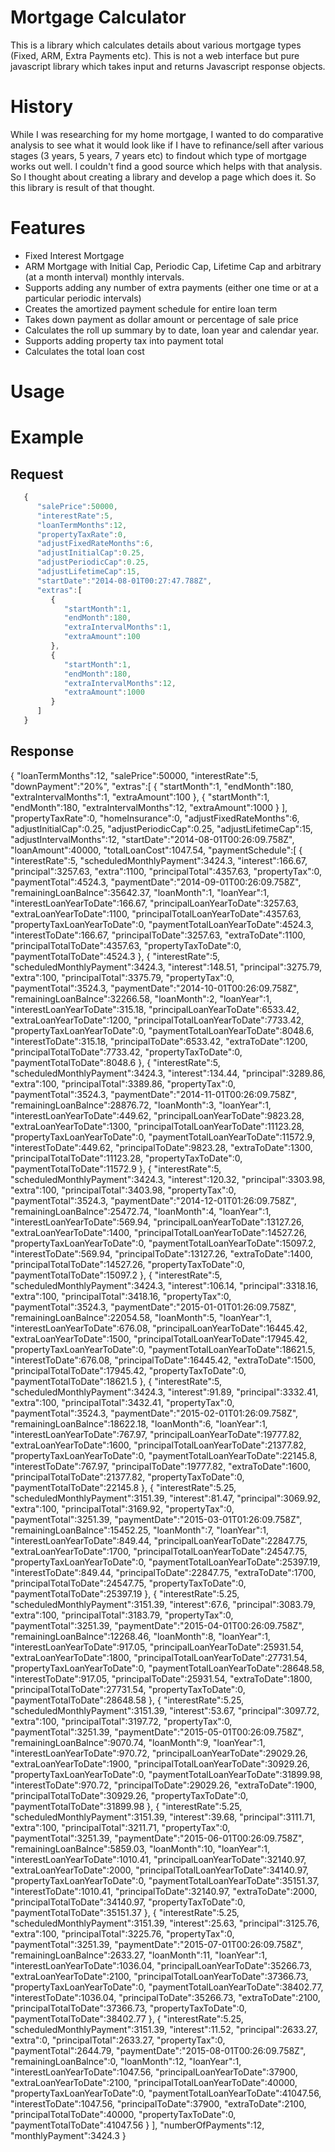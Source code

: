Mortgage Calculator
=================================
This is a library which calculates details about various mortgage types (Fixed, ARM, Extra Payments etc). This is not a web interface but pure javascript library which takes input and returns Javascript response objects.

History
=======
While I was researching for my home mortgage, I wanted to do comparative analysis to see what it would look like if I have to refinance/sell after various stages (3 years, 5 years, 7 years etc) to findout which type of mortgage works out well. I couldn't find a good source which helps with that analysis. So I thought about creating a library and develop a page which does it. So this library is result of that thought.

Features
=======
* Fixed Interest Mortgage
* ARM Mortgage with Initial Cap, Periodic Cap, Lifetime Cap and arbitrary (at a month interval) monthly intervals.
* Supports adding any number of extra payments (either one time or at a particular periodic intervals)
* Creates the amortized payment schedule for entire loan term
* Takes down payment as dollar amount or percentage of sale price
* Calculates the roll up summary by to date, loan year and calendar year.
* Supports adding property tax into payment total
* Calculates the total loan cost

Usage
=====

Example
=======

Request
-------
```javascript
   {
      "salePrice":50000,
      "interestRate":5,
      "loanTermMonths":12,
      "propertyTaxRate":0,
      "adjustFixedRateMonths":6,
      "adjustInitialCap":0.25,
      "adjustPeriodicCap":0.25,
      "adjustLifetimeCap":15,
      "startDate":"2014-08-01T00:27:47.788Z",
      "extras":[
         {
            "startMonth":1,
            "endMonth":180,
            "extraIntervalMonths":1,
            "extraAmount":100
         },
         {
            "startMonth":1,
            "endMonth":180,
            "extraIntervalMonths":12,
            "extraAmount":1000
         }
      ]
   }
```

Response
--------
{
   "loanTermMonths":12,
   "salePrice":50000,
   "interestRate":5,
   "downPayment":"20%",
   "extras":[
      {
         "startMonth":1,
         "endMonth":180,
         "extraIntervalMonths":1,
         "extraAmount":100
      },
      {
         "startMonth":1,
         "endMonth":180,
         "extraIntervalMonths":12,
         "extraAmount":1000
      }
   ],
   "propertyTaxRate":0,
   "homeInsurance":0,
   "adjustFixedRateMonths":6,
   "adjustInitialCap":0.25,
   "adjustPeriodicCap":0.25,
   "adjustLifetimeCap":15,
   "adjustIntervalMonths":12,
   "startDate":"2014-08-01T00:26:09.758Z",
   "loanAmount":40000,
   "totalLoanCost":1047.54,
   "paymentSchedule":[
      {
         "interestRate":5,
         "scheduledMonthlyPayment":3424.3,
         "interest":166.67,
         "principal":3257.63,
         "extra":1100,
         "principalTotal":4357.63,
         "propertyTax":0,
         "paymentTotal":4524.3,
         "paymentDate":"2014-09-01T00:26:09.758Z",
         "remainingLoanBalnce":35642.37,
         "loanMonth":1,
         "loanYear":1,
         "interestLoanYearToDate":166.67,
         "principalLoanYearToDate":3257.63,
         "extraLoanYearToDate":1100,
         "principalTotalLoanYearToDate":4357.63,
         "propertyTaxLoanYearToDate":0,
         "paymentTotalLoanYearToDate":4524.3,
         "interestToDate":166.67,
         "principalToDate":3257.63,
         "extraToDate":1100,
         "principalTotalToDate":4357.63,
         "propertyTaxToDate":0,
         "paymentTotalToDate":4524.3
      },
      {
         "interestRate":5,
         "scheduledMonthlyPayment":3424.3,
         "interest":148.51,
         "principal":3275.79,
         "extra":100,
         "principalTotal":3375.79,
         "propertyTax":0,
         "paymentTotal":3524.3,
         "paymentDate":"2014-10-01T00:26:09.758Z",
         "remainingLoanBalnce":32266.58,
         "loanMonth":2,
         "loanYear":1,
         "interestLoanYearToDate":315.18,
         "principalLoanYearToDate":6533.42,
         "extraLoanYearToDate":1200,
         "principalTotalLoanYearToDate":7733.42,
         "propertyTaxLoanYearToDate":0,
         "paymentTotalLoanYearToDate":8048.6,
         "interestToDate":315.18,
         "principalToDate":6533.42,
         "extraToDate":1200,
         "principalTotalToDate":7733.42,
         "propertyTaxToDate":0,
         "paymentTotalToDate":8048.6
      },
      {
         "interestRate":5,
         "scheduledMonthlyPayment":3424.3,
         "interest":134.44,
         "principal":3289.86,
         "extra":100,
         "principalTotal":3389.86,
         "propertyTax":0,
         "paymentTotal":3524.3,
         "paymentDate":"2014-11-01T00:26:09.758Z",
         "remainingLoanBalnce":28876.72,
         "loanMonth":3,
         "loanYear":1,
         "interestLoanYearToDate":449.62,
         "principalLoanYearToDate":9823.28,
         "extraLoanYearToDate":1300,
         "principalTotalLoanYearToDate":11123.28,
         "propertyTaxLoanYearToDate":0,
         "paymentTotalLoanYearToDate":11572.9,
         "interestToDate":449.62,
         "principalToDate":9823.28,
         "extraToDate":1300,
         "principalTotalToDate":11123.28,
         "propertyTaxToDate":0,
         "paymentTotalToDate":11572.9
      },
      {
         "interestRate":5,
         "scheduledMonthlyPayment":3424.3,
         "interest":120.32,
         "principal":3303.98,
         "extra":100,
         "principalTotal":3403.98,
         "propertyTax":0,
         "paymentTotal":3524.3,
         "paymentDate":"2014-12-01T01:26:09.758Z",
         "remainingLoanBalnce":25472.74,
         "loanMonth":4,
         "loanYear":1,
         "interestLoanYearToDate":569.94,
         "principalLoanYearToDate":13127.26,
         "extraLoanYearToDate":1400,
         "principalTotalLoanYearToDate":14527.26,
         "propertyTaxLoanYearToDate":0,
         "paymentTotalLoanYearToDate":15097.2,
         "interestToDate":569.94,
         "principalToDate":13127.26,
         "extraToDate":1400,
         "principalTotalToDate":14527.26,
         "propertyTaxToDate":0,
         "paymentTotalToDate":15097.2
      },
      {
         "interestRate":5,
         "scheduledMonthlyPayment":3424.3,
         "interest":106.14,
         "principal":3318.16,
         "extra":100,
         "principalTotal":3418.16,
         "propertyTax":0,
         "paymentTotal":3524.3,
         "paymentDate":"2015-01-01T01:26:09.758Z",
         "remainingLoanBalnce":22054.58,
         "loanMonth":5,
         "loanYear":1,
         "interestLoanYearToDate":676.08,
         "principalLoanYearToDate":16445.42,
         "extraLoanYearToDate":1500,
         "principalTotalLoanYearToDate":17945.42,
         "propertyTaxLoanYearToDate":0,
         "paymentTotalLoanYearToDate":18621.5,
         "interestToDate":676.08,
         "principalToDate":16445.42,
         "extraToDate":1500,
         "principalTotalToDate":17945.42,
         "propertyTaxToDate":0,
         "paymentTotalToDate":18621.5
      },
      {
         "interestRate":5,
         "scheduledMonthlyPayment":3424.3,
         "interest":91.89,
         "principal":3332.41,
         "extra":100,
         "principalTotal":3432.41,
         "propertyTax":0,
         "paymentTotal":3524.3,
         "paymentDate":"2015-02-01T01:26:09.758Z",
         "remainingLoanBalnce":18622.18,
         "loanMonth":6,
         "loanYear":1,
         "interestLoanYearToDate":767.97,
         "principalLoanYearToDate":19777.82,
         "extraLoanYearToDate":1600,
         "principalTotalLoanYearToDate":21377.82,
         "propertyTaxLoanYearToDate":0,
         "paymentTotalLoanYearToDate":22145.8,
         "interestToDate":767.97,
         "principalToDate":19777.82,
         "extraToDate":1600,
         "principalTotalToDate":21377.82,
         "propertyTaxToDate":0,
         "paymentTotalToDate":22145.8
      },
      {
         "interestRate":5.25,
         "scheduledMonthlyPayment":3151.39,
         "interest":81.47,
         "principal":3069.92,
         "extra":100,
         "principalTotal":3169.92,
         "propertyTax":0,
         "paymentTotal":3251.39,
         "paymentDate":"2015-03-01T01:26:09.758Z",
         "remainingLoanBalnce":15452.25,
         "loanMonth":7,
         "loanYear":1,
         "interestLoanYearToDate":849.44,
         "principalLoanYearToDate":22847.75,
         "extraLoanYearToDate":1700,
         "principalTotalLoanYearToDate":24547.75,
         "propertyTaxLoanYearToDate":0,
         "paymentTotalLoanYearToDate":25397.19,
         "interestToDate":849.44,
         "principalToDate":22847.75,
         "extraToDate":1700,
         "principalTotalToDate":24547.75,
         "propertyTaxToDate":0,
         "paymentTotalToDate":25397.19
      },
      {
         "interestRate":5.25,
         "scheduledMonthlyPayment":3151.39,
         "interest":67.6,
         "principal":3083.79,
         "extra":100,
         "principalTotal":3183.79,
         "propertyTax":0,
         "paymentTotal":3251.39,
         "paymentDate":"2015-04-01T00:26:09.758Z",
         "remainingLoanBalnce":12268.46,
         "loanMonth":8,
         "loanYear":1,
         "interestLoanYearToDate":917.05,
         "principalLoanYearToDate":25931.54,
         "extraLoanYearToDate":1800,
         "principalTotalLoanYearToDate":27731.54,
         "propertyTaxLoanYearToDate":0,
         "paymentTotalLoanYearToDate":28648.58,
         "interestToDate":917.05,
         "principalToDate":25931.54,
         "extraToDate":1800,
         "principalTotalToDate":27731.54,
         "propertyTaxToDate":0,
         "paymentTotalToDate":28648.58
      },
      {
         "interestRate":5.25,
         "scheduledMonthlyPayment":3151.39,
         "interest":53.67,
         "principal":3097.72,
         "extra":100,
         "principalTotal":3197.72,
         "propertyTax":0,
         "paymentTotal":3251.39,
         "paymentDate":"2015-05-01T00:26:09.758Z",
         "remainingLoanBalnce":9070.74,
         "loanMonth":9,
         "loanYear":1,
         "interestLoanYearToDate":970.72,
         "principalLoanYearToDate":29029.26,
         "extraLoanYearToDate":1900,
         "principalTotalLoanYearToDate":30929.26,
         "propertyTaxLoanYearToDate":0,
         "paymentTotalLoanYearToDate":31899.98,
         "interestToDate":970.72,
         "principalToDate":29029.26,
         "extraToDate":1900,
         "principalTotalToDate":30929.26,
         "propertyTaxToDate":0,
         "paymentTotalToDate":31899.98
      },
      {
         "interestRate":5.25,
         "scheduledMonthlyPayment":3151.39,
         "interest":39.68,
         "principal":3111.71,
         "extra":100,
         "principalTotal":3211.71,
         "propertyTax":0,
         "paymentTotal":3251.39,
         "paymentDate":"2015-06-01T00:26:09.758Z",
         "remainingLoanBalnce":5859.03,
         "loanMonth":10,
         "loanYear":1,
         "interestLoanYearToDate":1010.41,
         "principalLoanYearToDate":32140.97,
         "extraLoanYearToDate":2000,
         "principalTotalLoanYearToDate":34140.97,
         "propertyTaxLoanYearToDate":0,
         "paymentTotalLoanYearToDate":35151.37,
         "interestToDate":1010.41,
         "principalToDate":32140.97,
         "extraToDate":2000,
         "principalTotalToDate":34140.97,
         "propertyTaxToDate":0,
         "paymentTotalToDate":35151.37
      },
      {
         "interestRate":5.25,
         "scheduledMonthlyPayment":3151.39,
         "interest":25.63,
         "principal":3125.76,
         "extra":100,
         "principalTotal":3225.76,
         "propertyTax":0,
         "paymentTotal":3251.39,
         "paymentDate":"2015-07-01T00:26:09.758Z",
         "remainingLoanBalnce":2633.27,
         "loanMonth":11,
         "loanYear":1,
         "interestLoanYearToDate":1036.04,
         "principalLoanYearToDate":35266.73,
         "extraLoanYearToDate":2100,
         "principalTotalLoanYearToDate":37366.73,
         "propertyTaxLoanYearToDate":0,
         "paymentTotalLoanYearToDate":38402.77,
         "interestToDate":1036.04,
         "principalToDate":35266.73,
         "extraToDate":2100,
         "principalTotalToDate":37366.73,
         "propertyTaxToDate":0,
         "paymentTotalToDate":38402.77
      },
      {
         "interestRate":5.25,
         "scheduledMonthlyPayment":3151.39,
         "interest":11.52,
         "principal":2633.27,
         "extra":0,
         "principalTotal":2633.27,
         "propertyTax":0,
         "paymentTotal":2644.79,
         "paymentDate":"2015-08-01T00:26:09.758Z",
         "remainingLoanBalnce":0,
         "loanMonth":12,
         "loanYear":1,
         "interestLoanYearToDate":1047.56,
         "principalLoanYearToDate":37900,
         "extraLoanYearToDate":2100,
         "principalTotalLoanYearToDate":40000,
         "propertyTaxLoanYearToDate":0,
         "paymentTotalLoanYearToDate":41047.56,
         "interestToDate":1047.56,
         "principalToDate":37900,
         "extraToDate":2100,
         "principalTotalToDate":40000,
         "propertyTaxToDate":0,
         "paymentTotalToDate":41047.56
      }
   ],
   "numberOfPayments":12,
   "monthlyPayment":3424.3
}
